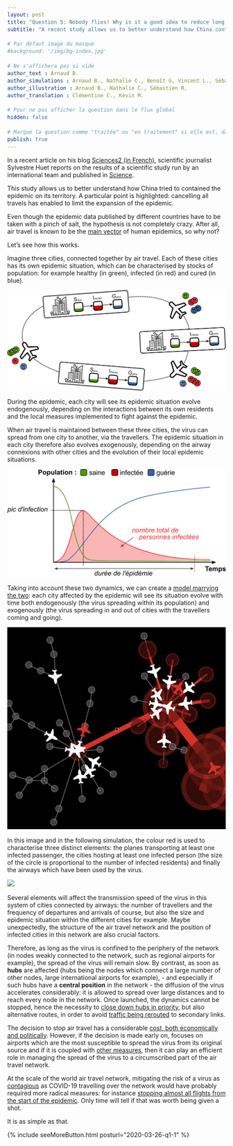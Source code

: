 ```yaml
---
layout: post
title: "Question 5: Nobody flies! Why is it a good idea to reduce long distance mobility?"
subtitle: "A recent study allows us to better understand how China contained the epidemic within its territory. A particular point is highlighted: cancelling all travel limited the expansion of the epidemic. Let’s see how!"

# Par défaut image du masque
#background: '/img/bg-index.jpg'

# Ne s'affichera pas si vide
author_text : Arnaud B.
author_simulations : Arnaud B., Nathalie C., Benoît G, Vincent L., Sébastien R.
author_illustration : Arnaud B., Nathalie C., Sébastien R.
author_translation : Clémentine C., Kevin M.

# Pour ne pas afficher la question dans le flux global
hidden: false

# Marque la question comme "traitée" ou "en traitement" si elle est, dans cette ordre, publiée ou non
publish: true
---
```


In a recent article on his blog [Sciences2 (in French)](https://www.lemonde.fr/blog/huet/2020/03/27/covid19-comment-la-chine-a-stoppe-le-virus/), scientific journalist Sylvestre Huet reports on the results of a scientific study run by an international team and published in  [Science](https://science.sciencemag.org/content/early/2020/03/25/science.abb4218).

This study allows us to better understand how China tried to contained the epidemic on its territory. A particular point is highlighted: cancelling all travels has enabled to limit the expansion of the epidemic. 

Even though the epidemic data published by different countries have to be taken with a pinch of salt, the hypothesis is not completely crazy. After all, air travel is known to be the [main vector](https://www.pnas.org/content/103/7/2015) of human epidemics, so why not?

Let’s see how this works.

Imagine three cities, connected together by air travel. Each of these cities has its own epidemic situation, which can be characterised by stocks of population: for example healthy (in green), infected (in red) and cured (in blue).

<img src="/img/posts/Q5-1.png" class="full-size">

During the epidemic, each city will see its epidemic situation evolve endogenously, depending on the interactions between its own residents and the local measures implemented to fight against the epidemic.

When air travel is maintained between these three cities, the virus can spread from one city to another, via the travellers. The epidemic situation in each city therefore also evolves exogenously, depending on the airway connexions with other cities and the evolution of their local epidemic situations.

<img src="/img/posts/Q5-2.png" class="full-size">

Taking into account these two dynamics, we can create a [model marrying the two](https://www.mdpi.com/2079-8954/3/4/309): each city affected by the epidemic will see its situation evolve with time both endogenously (the virus spreading within its population) and exogenously (the virus spreading in and out of cities with the travellers coming and going).

<img src="/img/posts/Q5-3.png" class="half-size">

In this image and in the following simulation, the colour red is used to characterise three distinct elements: the planes transporting at least one infected passenger, the cities hosting at least one infected person (the size of the circle is proportional to the number of infected residents) and finally the airways which have been used by the virus.

<img src="/img/posts/Q5-4.gif" class="half-size">

Several elements will affect the transmission speed of the virus in this system of cities connected by airways: the number of travellers and the frequency of departures and arrivals of course, but also the size and epidemic situation within the different cities for example. Maybe unexpectedly, the structure of the air travel network and the position of infected cities in this network are also crucial factors.

Therefore, as long as the virus is confined to the periphery of the network (in nodes weakly connected to the network, such as regional airports for example), the spread of the virus will remain slow. By contrast, as soon as **hubs** are affected (hubs being the nodes which connect a large number of other nodes, large international airports for example), - and especially if such hubs have a **central position** in the network - the diffusion of the virus accelerates considerably: it is allowed to spread over large distances and to reach every node in the network. Once launched, the dynamics cannot be stopped, hence the necessity to [close down hubs in priority](https://journals.plos.org/plosmedicine/article?id=10.1371/journal.pmed.0030212), but also alternative routes, in order to avoid [traffic being rerouted](https://www.nature.com/articles/srep00062) to secondary links.

The decision to stop air travel has a considerable [cost, both economically and politically](https://journals.plos.org/plosmedicine/article?id=10.1371/journal.pmed.0040013). However, if the decision is made early on, focuses on airports which are the most susceptible to spread the virus from its original source and if it is coupled with [other measures](https://www.lemonde.fr/blog/huet/2020/03/27/covid19-comment-la-chine-a-stoppe-le-virus/), then it can play an efficient role in managing the spread of the virus to a circumscribed part of the air travel network.

At the scale of the world air travel network, mitigating the risk  of a virus as [contagious](/2020/03/28/q4.html) as COVID-19 travelling over the network would have probably required more radical measures: for instance [stopping almost all flights from the start of the epidemic](https://www.pnas.org/content/103/7/2015). Only time will tell if that was worth being given a shot.

It is as simple as that.


{% include seeMoreButton.html posturl="2020-03-26-q1-1" %}

